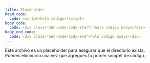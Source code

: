 ```yaml
---
title: Placeholder
head_code:
  code: <script>hola codigo</script>
body_code:
  code: <div class="add-code-body-start">hola codigo body1</div>
body_end_code:
  code: <div class="add-code-body-end">hola codigo body2</div>
---
```


Este archivo es un placeholder para asegurar que el directorio exista. Puedes eliminarlo una vez que agregues tu primer snippet de código.

